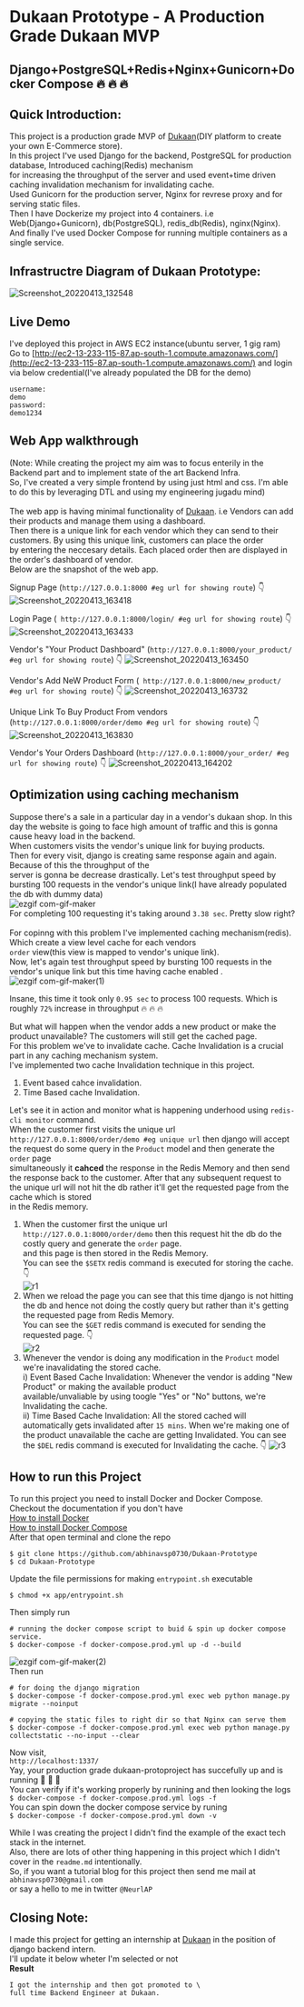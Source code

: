 # Dukaan Prototype - A Production Grade Dukaan MVP 
## **Django+PostgreSQL+Redis+Nginx+Gunicorn+Docker Compose 🔥 🔥 🔥**

## Quick Introduction:
This project is a production grade MVP of [Dukaan](https://mydukaan.io/)(DIY platform to create your own E-Commerce store).\
In this project I've used Django for the backend, PostgreSQL for production database, Introduced caching(Redis) mechanism  \
for increasing the throughput of the server and used event+time driven caching invalidation mechanism for invalidating cache. \
Used Gunicorn for the production server, Nginx for revrese proxy and for serving static files. \
Then I have Dockerize my project into 4 containers. i.e Web(Django+Gunicorn), db(PostgreSQL), redis_db(Redis), nginx(Nginx). \
And finally I've used Docker Compose for running multiple containers as a single service. 

## Infrastructre Diagram of Dukaan Prototype:

![Screenshot_20220413_132548](https://user-images.githubusercontent.com/43638955/163128761-9b3b7830-f47a-41af-b9e0-bca5f602f1b9.png)
## Live Demo 
I've deployed this project in AWS EC2 instance(ubuntu server, 1 gig ram) \
Go to [http://ec2-13-233-115-87.ap-south-1.compute.amazonaws.com/](http://ec2-13-233-115-87.ap-south-1.compute.amazonaws.com/) and login via below credential(I've already populated the DB for the demo) 
```
username:
demo
password:
demo1234
```
## Web App walkthrough
(Note: While creating the project my aim was to focus enterily in the Backend part and to implement state of the art Backend Infra. \
So, I've created a very simple frontend by using just html and css. I'm able to do this by leveraging DTL and using my engineering jugadu mind) \
\
The web app is having minimal functionality of [Dukaan](https://mydukaan.io/). i.e Vendors can add their products and manage them using a dashboard. \
Then there is a unique link for each vendor which they can send to their customers. By using this unique link, customers can place the order \
by entering the neccesary details. Each placed order then are displayed in the order's dashboard of vendor. \
Below are the snapshot of the web app. 

Signup Page (``` http://127.0.0.1:8000 #eg url for showing route ```) 👇
![Screenshot_20220413_163418](https://user-images.githubusercontent.com/43638955/163236389-9ca3a6fd-738d-49c5-a9a4-dd6afc2b1061.png)

Login Page (``` http://127.0.0.1:8000/login/ #eg url for showing route```) 👇
![Screenshot_20220413_163433](https://user-images.githubusercontent.com/43638955/163238161-c0d5ca4e-4c3b-4f0a-8495-1d510c69499b.png)

Vendor's "Your Product Dashboard" (```http://127.0.0.1:8000/your_product/ #eg url for showing route```) 👇
![Screenshot_20220413_163450](https://user-images.githubusercontent.com/43638955/163243533-a14b686f-344a-4b52-b197-f6451000ebec.png)

Vendor's Add NeW Product Form  (``` http://127.0.0.1:8000/new_product/ #eg url for showing route```) 👇
![Screenshot_20220413_163732](https://user-images.githubusercontent.com/43638955/163243670-22fa5c72-704b-4101-8b3a-68f1299abde8.png) 

Unique Link To Buy Product From vendors (```http://127.0.0.1:8000/order/demo #eg url for showing route```) 👇 
![Screenshot_20220413_163830](https://user-images.githubusercontent.com/43638955/163243921-0fd9450b-41a3-4e38-8462-19d3afac5d0e.png)

Vendor's Your Orders Dashboard (```http://127.0.0.1:8000/your_order/ #eg url for showing route```) 👇
![Screenshot_20220413_164202](https://user-images.githubusercontent.com/43638955/163244767-b4fc0925-1954-440e-9d4b-087ae108753f.png)

## Optimization using caching mechanism 
Suppose there's a sale in a particular day  in a vendor's dukaan shop. In this day the website is going to face high amount of traffic and this is gonna cause heavy load in the backend. \
When customers visits the vendor's unique link for buying products. \
Then for every visit, django is creating same response again and again. Because of this the throughput of the \
server is gonna be decrease drastically.
Let's test throughput speed by bursting 100 requests in the vendor's unique link(I have already populated the db with dummy data) 
\
![ezgif com-gif-maker](https://user-images.githubusercontent.com/43638955/163250445-dbf53914-c072-4979-8e98-e52bf2344f74.gif) \
For completing 100 requesting it's taking around ``` 3.38 sec ```. Pretty slow right? \
\
For copinng with this problem I've implemented caching mechanism(redis). Which create a view level cache for each vendors \
```order``` view(this view is mapped to vendor's unique link).
\
Now, let's again test throughput speed by bursting 100 requests in the vendor's unique link but this time having cache enabled .
\
![ezgif com-gif-maker(1)](https://user-images.githubusercontent.com/43638955/163252685-5f4f7f4f-770a-4468-ac4e-50b7a5c78bad.gif)

Insane, this time it took only ```0.95 sec``` to process 100 requests. Which is roughly ```72%``` increase in throughput 🔥 🔥 🔥 

But what will happen when the vendor adds a new product or make the product unavailable? The customers will still get the cached page. \
For this problem we've to invalidate cache. Cache Invalidation is a crucial part in any caching mechanism system. \
I've implemented two cache Invalidation technique in this project.
1. Event based cahce invalidation.
2. Time Based cache Invalidation.

Let's see it in action and monitor what is happening underhood using ```redis-cli monitor``` command. \
When the customer first visits the unique url ```http://127.0.0.1:8000/order/demo #eg unique url``` then django will accept the request do some query in the ```Product``` model and then generate the ```order``` page\
simultaneously it **cahced** the response in the Redis Memory and then send the response back to the customer.
After that any subsequent request to the unique url will not hit the db rather it'll get the requested page from the cache which is stored\
in the Redis memory.

1. When the customer first the unique url ``` http://127.0.0.1:8000/order/demo ``` then this request hit the db do the costly query and generate the ```order``` page. \
and this page is then stored in the Redis Memory. \
You can see the ```$SETX``` redis command is executed for storing the cache. 👇 \
![r1](https://user-images.githubusercontent.com/43638955/163332657-a2887bd3-5ff9-4a99-8c71-8a7fc4bc02e5.png)
2. When we reload the page you can see that this time django is not hitting the db and hence not doing  the costly query 
but rather than it's getting the requested page from Redis Memory.\
You can see the ```$GET``` redis command is executed for sending the requested page. 👇 \
![r2](https://user-images.githubusercontent.com/43638955/163333322-f5d7f8eb-b583-4005-9eec-16799f319d7c.png)
3. Whenever the vendor is doing any modification in the ```Product``` model we're inavalidating the stored cache.  \
   i) Event Based Cache Invalidation: Whenever the vendor is adding "New Product" or making the available product \
    available/unvaliable by using toogle "Yes" or "No" buttons, we're Invalidating the cache.\
   ii) Time Based Cache Invalidation: All the stored cached will automatically gets invalidated after ```15 mins```. 
 When we're making one of the product unavailable the cache are getting Invalidated.
 You can see the ```$DEL``` redis command is executed for Invalidating the cache. 👇
![r3](https://user-images.githubusercontent.com/43638955/163333354-fec19299-23a6-4b82-880e-157abf2e4fd7.png)

## How to run this Project 
To run this project you need to install Docker and Docker Compose.\
Checkout the documentation if you don't have \
[How to install Docker](https://docs.docker.com/engine/install/)\
[How to install Docker Compose](https://docs.docker.com/compose/install/)\
After that open terminal and clone the repo 

```
$ git clone https://github.com/abhinavsp0730/Dukaan-Prototype
$ cd Dukaan-Prototype
```

Update the file permissions for making ```entrypoint.sh``` executable
```
$ chmod +x app/entrypoint.sh
```
Then simply run 
``` 
# running the docker compose script to buid & spin up docker compose service. 
$ docker-compose -f docker-compose.prod.yml up -d --build 
``` 

![ezgif com-gif-maker(2)](https://user-images.githubusercontent.com/43638955/163382057-64318883-4081-4ad3-9fe1-7e0487a344db.gif) \
Then run 
```
# for doing the django migration 
$ docker-compose -f docker-compose.prod.yml exec web python manage.py migrate --noinput
```

``` 
# copying the static files to right dir so that Nginx can serve them
$ docker-compose -f docker-compose.prod.yml exec web python manage.py collectstatic --no-input --clear
``` 


Now visit, \
``` http://localhost:1337/ ``` \
Yay, your production grade dukaan-protoproject has succefully up and is running 🎉 🎉 🎉 \
You can verify if it's working properly by runining and then looking the logs\
```$ docker-compose -f docker-compose.prod.yml logs -f``` \
You can spin down the docker compose service by runing \
```$ docker-compose -f docker-compose.prod.yml down -v``` 

While I was creating the project I didn't find the example of the exact tech stack in the internet. \
Also, there are lots of other thing happening in this project which I didn't cover in the ```readme.md```  intentionally.
\
So, if you want a tutorial blog for this project then send me mail at ```abhinavsp0730@gmail.com``` \
or say a hello to me in twitter ```@NeurlAP```  

## Closing Note:
I made this project for getting an internship at [Dukaan](https://mydukaan.io/) in the position of django backend intern. \
I'll update it below wheter I'm selected or not \
**Result**
```
I got the internship and then got promoted to \
full time Backend Engineer at Dukaan.
```












